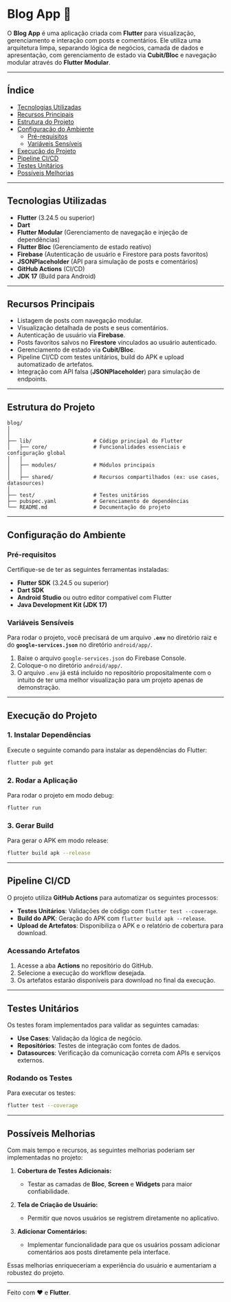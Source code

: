 # Blog App 🚀

O **Blog App** é uma aplicação criada com **Flutter** para visualização, gerenciamento e interação com posts e comentários. Ele utiliza uma arquitetura limpa, separando lógica de negócios, camada de dados e apresentação, com gerenciamento de estado via **Cubit/Bloc** e navegação modular através do **Flutter Modular**.

---

## Índice

- [Tecnologias Utilizadas](#tecnologias-utilizadas)
- [Recursos Principais](#recursos-principais)
- [Estrutura do Projeto](#estrutura-do-projeto)
- [Configuração do Ambiente](#configuração-do-ambiente)
  - [Pré-requisitos](#pré-requisitos)
  - [Variáveis Sensíveis](#variáveis-sensíveis)
- [Execução do Projeto](#execução-do-projeto)
- [Pipeline CI/CD](#pipeline-ci/cd)
- [Testes Unitários](#testes-unitários)
- [Possíveis Melhorias](#possíveis-melhorias)

---

## Tecnologias Utilizadas

- **Flutter** (3.24.5 ou superior)
- **Dart**
- **Flutter Modular** (Gerenciamento de navegação e injeção de dependências)
- **Flutter Bloc** (Gerenciamento de estado reativo)
- **Firebase** (Autenticação de usuário e Firestore para posts favoritos)
- **JSONPlaceholder** (API para simulação de posts e comentários)
- **GitHub Actions** (CI/CD)
- **JDK 17** (Build para Android)

---

## Recursos Principais

- Listagem de posts com navegação modular.
- Visualização detalhada de posts e seus comentários.
- Autenticação de usuário via **Firebase**.
- Posts favoritos salvos no **Firestore** vinculados ao usuário autenticado.
- Gerenciamento de estado via **Cubit/Bloc**.
- Pipeline CI/CD com testes unitários, build do APK e upload automatizado de artefatos.
- Integração com API falsa (**JSONPlaceholder**) para simulação de endpoints.

---

## Estrutura do Projeto

```plaintext
blog/
│
│
├── lib/                    # Código principal do Flutter
│   ├── core/               # Funcionalidades essenciais e configuração global
│   │
│   ├── modules/            # Módulos principais
│   │
│   ├── shared/             # Recursos compartilhados (ex: use cases, datasources)
│
├── test/                   # Testes unitários
├── pubspec.yaml            # Gerenciamento de dependências
└── README.md               # Documentação do projeto
```

---

## Configuração do Ambiente

### Pré-requisitos

Certifique-se de ter as seguintes ferramentas instaladas:

- **Flutter SDK** (3.24.5 ou superior)
- **Dart SDK**
- **Android Studio** ou outro editor compatível com Flutter
- **Java Development Kit (JDK 17)**

### Variáveis Sensíveis

Para rodar o projeto, você precisará de um arquivo **`.env`** no diretório raiz e do **`google-services.json`** no diretório `android/app/`.

1. Baixe o arquivo `google-services.json` do Firebase Console.
2. Coloque-o no diretório `android/app/`.
3. O arquivo `.env` já está incluído no repositório propositalmente com o intuito de ter uma melhor visualização para um projeto apenas de demonstração.

---

## Execução do Projeto

### 1. Instalar Dependências

Execute o seguinte comando para instalar as dependências do Flutter:

```bash
flutter pub get
```

### 2. Rodar a Aplicação

Para rodar o projeto em modo debug:

```bash
flutter run
```

### 3. Gerar Build

Para gerar o APK em modo release:

```bash
flutter build apk --release
```

---

## Pipeline CI/CD

O projeto utiliza **GitHub Actions** para automatizar os seguintes processos:

- **Testes Unitários**: Validações de código com `flutter test --coverage`.
- **Build do APK**: Geração do APK com `flutter build apk --release`.
- **Upload de Artefatos**: Disponibiliza o APK e o relatório de cobertura para download.

### Acessando Artefatos

1. Acesse a aba **Actions** no repositório do GitHub.
2. Selecione a execução do workflow desejada.
3. Os artefatos estarão disponíveis para download no final da execução.

---

## Testes Unitários

Os testes foram implementados para validar as seguintes camadas:

- **Use Cases**: Validação da lógica de negócio.
- **Repositórios**: Testes de integração com fontes de dados.
- **Datasources**: Verificação da comunicação correta com APIs e serviços externos.

### Rodando os Testes

Para executar os testes:

```bash
flutter test --coverage
```

---

## Possíveis Melhorias

Com mais tempo e recursos, as seguintes melhorias poderiam ser implementadas no projeto:

1. **Cobertura de Testes Adicionais:**

   - Testar as camadas de **Bloc**, **Screen** e **Widgets** para maior confiabilidade.

2. **Tela de Criação de Usuário:**

   - Permitir que novos usuários se registrem diretamente no aplicativo.

3. **Adicionar Comentários:**
   - Implementar funcionalidade para que os usuários possam adicionar comentários aos posts diretamente pela interface.

Essas melhorias enriqueceriam a experiência do usuário e aumentariam a robustez do projeto.

---

Feito com ❤️ e **Flutter**.
